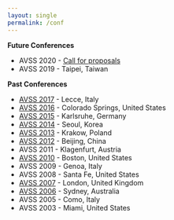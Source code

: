 ```yaml
---
layout: single
permalink: /conf
---
```

**Future Conferences**
- AVSS 2020 - <a href="/assets/Call_for_Proposals_AVSS2020.pdf">Call for proposals</a>
- AVSS 2019 - Taipei, Taiwan

**Past Conferences**
- [AVSS 2017](http://www.avss2017.org/) - Lecce, Italy
- [AVSS 2016](http://avss16.uccs.us/) - Colorado Springs, United States
- [AVSS 2015](https://avss2015.org/) - Karlsruhe, Germany
- [AVSS 2014](http://avss2014.org/) - Seoul, Korea
- [AVSS 2013](http://www.avss2013.org/) - Krakow, Poland
- [AVSS 2012](http://www.cripac.ia.ac.cn/irds/Events/2012-AVSS.html) - Beijing, China
- AVSS 2011 - Klagenfurt, Austria
- [AVSS 2010](http://avss2010.org/) - Boston, United States
- AVSS 2009 - Genoa, Italy
- AVSS 2008 - Santa Fe, United States
- [AVSS 2007](http://www.eecs.qmul.ac.uk/~andrea/avss2007.html) - London, United Kingdom
- [AVSS 2006](http://conferences.computer.org/avss06/) - Sydney, Australia
- AVSS 2005 - Como, Italy
- AVSS 2003 - Miami, United States